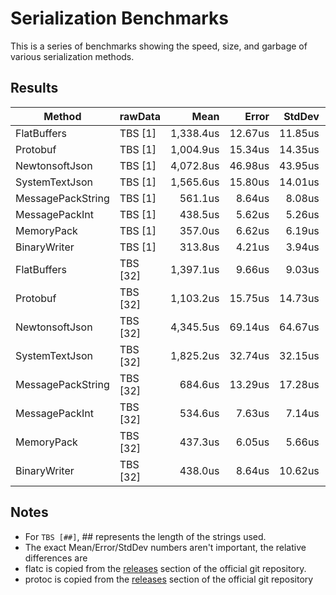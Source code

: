 # Serialization Benchmarks
This is a series of benchmarks showing the speed, size, and garbage of various serialization methods.

## Results

| Method            |  rawData |      Mean |   Error |   StdDev |  Serialized Size | Serialized [gzip] |  Serialized [gzip_b64] |    Gen 0 |    Gen 1 |    Gen 2 |  Allocated |
|-------------------|----------|----------:|--------:|---------:|-----------------:|------------------:|-----------------------:|---------:|---------:|---------:|-----------:|
| FlatBuffers       | TBS  [1] | 1,338.4us | 12.67us |  11.85us |         253.98KB |           80.13KB |               106.84KB |  72.2656 |  70.3125 |  70.3125 |   293.12KB |
| Protobuf          | TBS  [1] | 1,004.9us | 15.34us |  14.35us |         126.71KB |           42.33KB |                56.43KB |  78.1250 |  39.0625 |  39.0625 |   986.37KB |
| NewtonsoftJson    | TBS  [1] | 4,072.8us | 46.98us |  43.95us |         398.32KB |           59.15KB |                78.87KB | 421.8750 | 367.1875 | 328.1250 |  2779.27KB |
| SystemTextJson    | TBS  [1] | 1,565.6us | 15.80us |  14.01us |         398.32KB |           59.21KB |                78.95KB | 347.6563 | 330.0781 | 330.0781 |  1509.09KB |
| MessagePackString | TBS  [1] |   561.1us |  8.64us |   8.08us |         409.49KB |           56.39KB |                75.19KB | 124.0234 | 124.0234 | 124.0234 |   819.82KB |
| MessagePackInt    | TBS  [1] |   438.5us |  5.62us |   5.26us |          96.93KB |           49.95KB |                66.60KB |  30.7617 |  30.7617 |  30.7617 |   507.22KB |
| MemoryPack        | TBS  [1] |   357.0us |  6.62us |   6.19us |         156.28KB |           45.34KB |                60.46KB |  49.8047 |  49.8047 |  49.8047 |   566.58KB |
| BinaryWriter      | TBS  [1] |   313.8us |  4.21us |   3.94us |          78.14KB |           42.76KB |                57.01KB |  41.5039 |  41.5039 |  41.5039 |   334.27KB |
| FlatBuffers       | TBS [32] | 1,397.1us |  9.66us |   9.03us |         566.52KB |          329.58KB |               439.44KB | 140.6250 | 138.6719 | 138.6719 |   605.67KB |
| Protobuf          | TBS [32] | 1,103.2us | 15.75us |  14.73us |         429.48KB |          272.60KB |               363.46KB | 158.2031 | 130.8594 | 107.4219 |  1289.98KB |
| NewtonsoftJson    | TBS [32] | 4,345.5us | 69.14us |  64.67us |         701.08KB |          282.39KB |               376.52KB | 625.0000 | 570.3125 | 492.1875 |  4299.79KB |
| SystemTextJson    | TBS [32] | 1,825.2us | 32.74us |  32.15us |         701.08KB |          282.21KB |               376.28KB | 435.5469 | 417.9688 | 417.9688 |  2417.04KB |
| MessagePackString | TBS [32] |   684.6us | 13.29us |  17.28us |         722.02KB |          289.92KB |               386.57KB | 189.4531 | 175.7813 | 165.0391 |  1132.82KB |
| MessagePackInt    | TBS [32] |   534.6us |  7.63us |   7.14us |         409.46KB |          274.55KB |               366.07KB | 124.0234 | 124.0234 | 124.0234 |   819.79KB |
| MemoryPack        | TBS [32] |   437.3us |  6.05us |   5.66us |         459.04KB |          268.76KB |               358.35KB | 138.1836 | 125.4883 | 113.2813 |   869.85KB |
| BinaryWriter      | TBS [32] |   438.0us |  8.64us |  10.62us |         380.91KB |          266.48KB |               355.30KB | 316.4063 | 309.0820 | 308.5938 |  1405.16KB |

## Notes
- For `TBS [##]`, ## represents the length of the strings used.
- The exact Mean/Error/StdDev numbers aren't important, the relative differences are 
- flatc is copied from the [releases](https://github.com/google/flatbuffers/releases/tag/v22.12.06) section of the official git repository.
- protoc is copied from the [releases](https://github.com/protocolbuffers/protobuf/releases/tag/v21.12) section of the official git repository